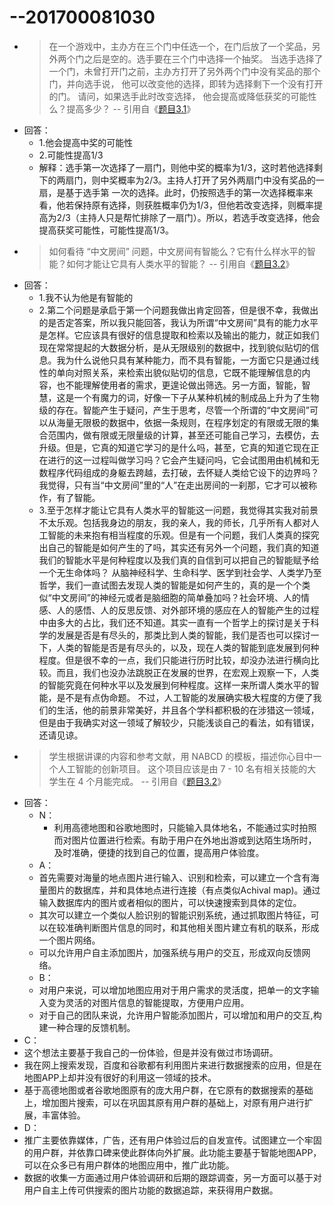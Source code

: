 # --201700081030
- >在一个游戏中，主办方在三个门中任选一个，在门后放了一个奖品，另外两个门之后是空的。选手要在三个门中选择一个抽奖。 当选手选择了一个门，未曾打开门之前，主办方打开了另外两个门中没有奖品的那个门，并向选手说， 他可以改变他的选择，即转为选择剩下一个没有打开的门。 请问，如果选手此时改变选择， 他会提高或降低获奖的可能性么？提高多少？
-- 引用自《[题目3.1](https://github.com/Microsoft/ai-edu/tree/master/E-Challenge/ShandongUniversity2019Spring)》
- 回答：
  - 1.他会提高中奖的可能性 
  - 2.可能性提高1/3
  - 解释：选手第一次选择了一扇门，则他中奖的概率为1/3，这时若他选择剩下的两扇门，则中奖概率为2/3。主持人打开了另外两扇门中没有奖品的一扇，是基于选手第  一次的选择。此时，仍按照选手的第一次选择概率来看，他若保持原有选择，则获胜概率仍为1/3，但他若改变选择，则概率提高为2/3（主持人只是帮忙排除了一扇门）。所以，若选手改变选择，他会提高获奖可能性，可能性提高1/3。
 - >如何看待 “中文房间” 问题，中文房间有智能么？它有什么样水平的智能？如何才能让它具有人类水平的智能？
 -- 引用自《[题目3.2](https://github.com/Microsoft/ai-edu/tree/master/E-Challenge/ShandongUniversity2019Spring)》
 - 回答：
   - 1.我不认为他是有智能的
   - 2.第二个问题是承启于第一个问题我做出肯定回答，但是很不幸，我做出的是否定答案，所以我只能回答，我认为所谓“中文房间”具有的能力水平是怎样。它应该具有很好的信息提取和检索以及输出的能力，就正如我们现在常常提起的大数据分析，是从无限级别的数据中，找到貌似贴切的信息。我为什么说他只具有某种能力，而不具有智能，一方面它只是通过线性的单向对照关系，来检索出貌似贴切的信息，它既不能理解信息的内容，也不能理解使用者的需求，更遑论做出筛选。另一方面，智能，智慧，这是一个有魔力的词，好像一下子从某种机械的制成品上升为了生物级的存在。智能产生于疑问，产生于思考，尽管一个所谓的“中文房间”可以从海量无限极的数据中，依据一条规则，在程序划定的有限或无限的集合范围内，做有限或无限量级的计算，甚至还可能自己学习，去模仿，去升级。但是，它真的知道它学习的是什么吗，甚至，它真的知道它现在正在进行的这一过程叫做学习吗？它会产生疑问吗，它会试图用由机械和无数程序代码组成的身躯去跨越，去打破，去怀疑人类给它设下的边界吗？我觉得，只有当“中文房间”里的“人”在走出房间的一刹那，它才可以被称作，有了智能。
   - 3.至于怎样才能让它具有人类水平的智能这一问题，我觉得其实我对前景不太乐观。包括我身边的朋友，我的亲人，我的师长，几乎所有人都对人工智能的未来抱有相当程度的乐观。但是有一个问题，我们人类真的探究出自己的智能是如何产生的了吗，其实还有另外一个问题，我们真的知道我们的智能水平是何种程度以及我们真的自信到可以把自己的智能赋予给一个无生命体吗？ 
       从脑神经科学、生命科学、医学到社会学、人类学乃至哲学，我们一直试图去发现人类的智能是如何产生的，真的是一个个类似“中文房间”的神经元或者是脑细胞的简单叠加吗？社会环境、人的情感、人的感悟、人的反思反馈、对外部环境的感应在人的智能产生的过程中由多大的占比，我们还不知道。其实一直有一个哲学上的探讨是关于科学的发展是否是有尽头的，那类比到人类的智能，我们是否也可以探讨一下，人类的智能是否是有尽头的，以及，现在人类的智能到底发展到何种程度。但是很不幸的一点，我们只能进行历时比较，却没办法进行横向比较。而且，我们也没办法跳脱正在发展的世界，在宏观上观察一下，人类的智能究竟在何种水平以及发展到何种程度。这样一来所谓人类水平的智能，是不是有点伪命题。
       不过，人工智能的发展确实极大程度的方便了我们的生活，他的前景非常美好，并且各个学科都积极的在涉猎这一领域，但是由于我确实对这一领域了解较少，只能浅谈自己的看法，如有错误，还请见谅。
- >学生根据讲课的内容和参考文献，用 NABCD 的模板，描述你心目中一个人工智能的创新项目。 这个项目应该是由 7 - 10 名有相关技能的大学生在 4 个月能完成。
-- 引用自《[题目3.2](https://github.com/Microsoft/ai-edu/tree/master/E-Challenge/ShandongUniversity2019Spring)》
- 回答：
  - N：
    - 利用高德地图和谷歌地图时，只能输入具体地名，不能通过实时拍照而对图片位置进行检索。有助于用户在外地出游或到达陌生场所时，及时准确，便捷的找到自己的位置，提高用户体验度。
   - A：
   - 首先需要对海量的地点图片进行输入、识别和检索，可以建立一个含有海量图片的数据库，并和具体地点进行连接（有点类似Achival map)。通过输入数据库内的图片或者相似的图片，可以快速搜索到具体的定位。
   - 其次可以建立一个类似人脸识别的智能识别系统，通过抓取图片特征，可以在较准确判断图片信息的同时，和其他相关图片建立有机的联系，形成一个图片网络。
   - 可以允许用户自主添加图片，加强系统与用户的交互，形成双向反馈网络。
  - B：
  - 对用户来说，可以增加地图应用对于用户需求的灵活度，把单一的文字输入变为灵活的对图片信息的智能提取，方便用户应用。
  - 对于自己的团队来说，允许用户智能添加图片，可以增加和用户的交互,构建一种合理的反馈机制。
 - C：
  - 这个想法主要基于我自己的一份体验，但是并没有做过市场调研。
  - 我在网上搜索发现，百度和谷歌都有利用图片来进行数据搜索的应用，但是在地图APP上却并没有很好的利用这一领域的技术。
  - 基于高德地图或者谷歌地图原有的庞大用户群，在它原有的数据搜索的基础上，增加图片搜索，可以在巩固其原有用户群的基础上，对原有用户进行扩展，丰富体验。
 - D：
 - 推广主要依靠媒体，广告，还有用户体验过后的自发宣传。试图建立一个牢固的用户群，并依靠口碑来使此群体向外扩展。此功能主要基于智能地图APP，可以在众多已有用户群体的地图应用中，推广此功能。
 - 数据的收集一方面通过用户体验调研和后期的跟踪调查，另一方面可以基于对用户自主上传可供搜索的图片功能的数据追踪，来获得用户数据。
